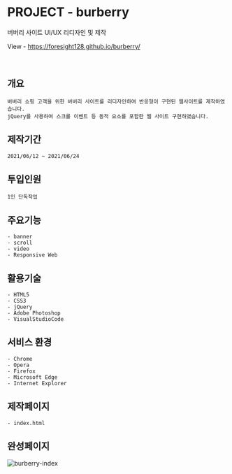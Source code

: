 # PROJECT - burberry
버버리 사이트 UI/UX 리디자인 및 제작

View - https://foresight128.github.io/burberry/

<br>

## 개요
```
버버리 쇼핑 고객을 위한 버버리 사이트를 리디자인하여 반응형이 구현된 웹사이트를 제작하였습니다.
jQuery를 사용하여 스크롤 이벤트 등 동적 요소를 포함한 웹 사이트 구현하였습니다.
```

## 제작기간
```
2021/06/12 ~ 2021/06/24
```

## 투입인원
```
1인 단독작업
```

## 주요기능
```
- banner
- scroll
- video
- Responsive Web
```

## 활용기술
```
- HTML5
- CSS3
- jQuery
- Adobe Photoshop
- VisualStudioCode
```

## 서비스 환경
```
- Chrome
- Opera
- Firefox
- Microsoft Edge
- Internet Explorer
```

## 제작페이지
```
- index.html
```

## 완성페이지

![burberry-index](https://user-images.githubusercontent.com/89468282/131609280-e52cab9b-0bab-4908-b5a9-4cec48f25a4c.png)
